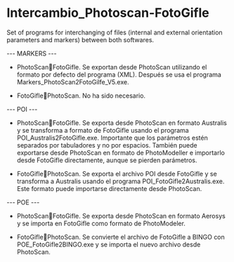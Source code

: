 # Intercambio_Photoscan-FotoGifle
Set of programs for interchanging of files (internal and external orientation parameters and markers) between both softwares.

--- MARKERS ---
-	PhotoScanFotoGifle. Se exportan desde PhotoScan utilizando el formato por defecto del programa (XML). Después se usa el programa Markers_PhotoScan2FotoGilfe_V5.exe. 

-	FotoGiflePhotoScan. No ha sido necesario.

---  POI ---
-	PhotoScanFotoGifle. Se exporta desde PhotoScan en formato Australis y se transforma a formato de FotoGifle usando el programa POI_Australis2FotoGifle.exe. Importante que los parámetros estén separados por tabuladores y no por espacios. También puede exportarse desde PhotoScan en formato de PhotoModeller e importarlo desde FotoGifle directamente, aunque se pierden parámetros.


-	FotoGiflePhotoScan. Se exporta el archivo POI desde FotoGifle y se transforma a Australis usando el programa POI_FotoGifle2Australis.exe. Este formato puede importarse directamente desde PhotoScan. 

---  POE ---
-	PhotoScanFotoGifle. Se exporta desde PhotoScan en formato Aerosys y se importa en FotoGifle como formato de PhotoModeler.

-	FotoGiflePhotoScan. Se convierte el archivo de FotoGifle a BINGO con POE_FotoGifle2BINGO.exe y se importa el nuevo archivo desde PhotoScan.
